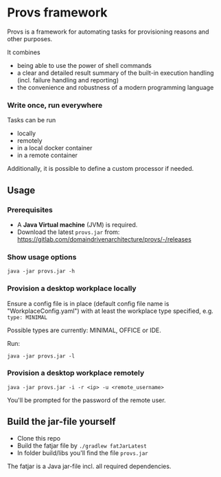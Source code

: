 # Provs framework
Provs is a framework for automating tasks for provisioning reasons and other purposes.

It combines
* being able to use the power of shell commands
* a clear and detailed result summary of the built-in execution handling (incl. failure handling and reporting)
* the convenience and robustness of a modern programming language


### Write once, run everywhere

Tasks can be run

* locally
* remotely
* in a local docker container
* in a remote container

Additionally, it is possible to define a custom processor if needed.


## Usage

### Prerequisites

* A **Java Virtual machine** (JVM) is required.
* Download the latest `provs.jar` from: https://gitlab.com/domaindrivenarchitecture/provs/-/releases


### Show usage options


`java -jar provs.jar -h`

### Provision a desktop workplace locally

Ensure a config file is in place (default config file name is "WorkplaceConfig.yaml") with at least the workplace type specified, e.g.
```type: MINIMAL```

Possible types are currently: MINIMAL, OFFICE or IDE.

Run:

`java -jar provs.jar -l`

### Provision a desktop workplace remotely

`java -jar provs.jar -i -r <ip> -u <remote_username>`

You'll be prompted for the password of the remote user.


## Build the jar-file yourself

* Clone this repo
* Build the fatjar file by `./gradlew fatJarLatest`
* In folder build/libs you'll find the file `provs.jar`

The fatjar is a Java jar-file incl. all required dependencies.
